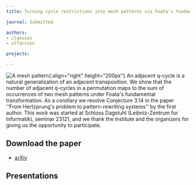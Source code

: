 ```yaml
---
title: Turning cycle restrictions into mesh patterns via Foata's fundamental transformation

journal: Submitted

authors:
- claesson
- ulfarsson

projects:

---
```

![A mesh pattern]({{site.baseurl}}/assets/img/hertz.png){:align="right" height="200px"}
    An adjacent q-cycle is a natural generalization of an adjacent
    transposition. We show that the number of adjacent q-cycles in a
    permutation maps to the sum of occurrences of two mesh patterns under
    Foata's fundamental transformation. As a corollary we resolve
    Conjecture 3.14 in the paper ''From Hertzprung's problem to
    pattern-rewriting systems'' by the first author.
    This work was started at Schloss Dagstuhl (Leibniz-Zentrum fur Informatik), seminar 23121, and we thank the institute and the organizers for giving us the opportunity to participate.
<!-- The paragraph above is an adaptation of the abstract. 2023-04-06 -->

## Download the paper
<!-- - [{{ page.journal }}](https://cs.uwaterloo.ca/journals/JIS/VOL20/Bean/bean2.html) -->
- [arXiv](https://arxiv.org/abs/2303.17931)

## Presentations
